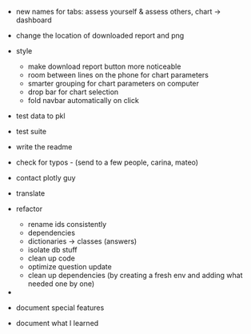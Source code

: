 - new names for tabs: assess yourself & assess others, chart -> dashboard
- change the location of downloaded report and png
- style
  - make download report button more noticeable
  - room between lines on the phone for chart parameters
  - smarter grouping for chart parameters on computer
  - drop bar for chart selection
  - fold navbar automatically on click
- test data to pkl
- test suite
- write the readme
- check for typos - (send to a few people, carina, mateo)

- contact plotly guy

- translate

- refactor
    - rename ids consistently
    - dependencies
    - dictionaries -> classes (answers)
    - isolate db stuff
    - clean up code
    - optimize question update
    - clean up dependencies (by creating a fresh env and adding what needed one by one)
- 
- document special features
- document what I learned

